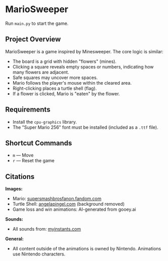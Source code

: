 # MarioSweeper

Run `main.py` to start the game.

## Project Overview

MarioSweeper is a game inspired by Minesweeper. The core logic is similar:  
- The board is a grid with hidden "flowers" (mines).
- Clicking a square reveals empty spaces or numbers, indicating how many flowers are adjacent.
- Safe squares may uncover more spaces.
- Mario follows the player's mouse within the cleared area.
- Right-clicking places a turtle shell (flag).
- If a flower is clicked, Mario is "eaten" by the flower.

## Requirements

- Install the `cpu-graphics` library.
- The "Super Mario 256" font must be installed (included as a `.ttf` file).

## Shortcut Commands

- `m` — Move
- `r` — Reset the game

## Citations

**Images:**
- Mario: [supersmashbrosfanon.fandom.com](https://supersmashbrosfanon.fandom.com/wiki/8-Bit_Mario)
- Turtle Shell: [angelapingel.com](https://angelapingel.com/this-is-part-of-ongoing-series-of-posts-2/) (background removed)
- Game loss and win animations: AI-generated from gooey.ai

**Sounds:**
- All sounds from: [myinstants.com](https://www.myinstants.com/en/search/?name=mario)

**General:**
- All content outside of the animations is owned by Nintendo. Animations use Nintendo characters.
